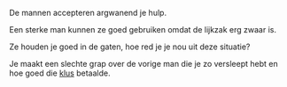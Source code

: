 De mannen accepteren argwanend je hulp.

Een sterke man kunnen ze goed gebruiken omdat de lijkzak erg zwaar is. 

Ze houden je goed in de gaten, hoe red je je nou uit deze situatie?

Je maakt een slechte grap over de vorige man die je zo versleept hebt en hoe 
goed die [klus](klus/geld-verdienen.md) betaalde.